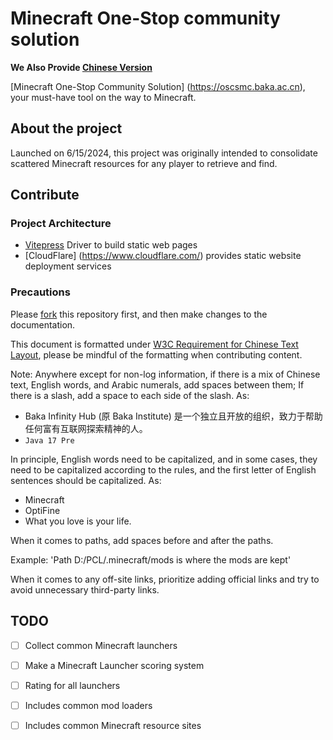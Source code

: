 # Minecraft One-Stop community solution

**We Also Provide [Chinese Version](https://github.com/BakaInstitute/OSCSMC/blob/main/README.md)**

[Minecraft One-Stop Community Solution] (https://oscsmc.baka.ac.cn), your must-have tool on the way to Minecraft.

## About the project

Launched on 6/15/2024, this project was originally intended to consolidate scattered Minecraft resources for any player to retrieve and find.

## Contribute

### Project Architecture

- [Vitepress](https://vitepress.dev/) Driver to build static web pages
- [CloudFlare] (https://www.cloudflare.com/) provides static website deployment services

### Precautions

Please [fork](https://github.com/BakaInstitute/OSCSMC/fork) this repository first, and then make changes to the documentation.

This document is formatted under [W3C Requirement for Chinese Text Layout](https://www.w3.org/International/clreq/), please be mindful of the formatting when contributing content.

Note: Anywhere except for non-log information, if there is a mix of Chinese text, English words, and Arabic numerals, add spaces between them; If there is a slash, add a space to each side of the slash. As:

- Baka Infinity Hub (原 Baka Institute) 是一个独立且开放的组织，致力于帮助任何富有互联网探索精神的人。
- `Java 17 Pre`

In principle, English words need to be capitalized, and in some cases, they need to be capitalized according to the rules, and the first letter of English sentences should be capitalized. As:

- Minecraft
- OptiFine
- What you love is your life.

When it comes to paths, add spaces before and after the paths.

Example: 'Path D:/PCL/.minecraft/mods is where the mods are kept'

When it comes to any off-site links, prioritize adding official links and try to avoid unnecessary third-party links.

## TODO

- [ ] Collect common Minecraft launchers
- [ ] Make a Minecraft Launcher scoring system
- [ ] Rating for all launchers

- [ ] Includes common mod loaders
- [ ] Includes common Minecraft resource sites